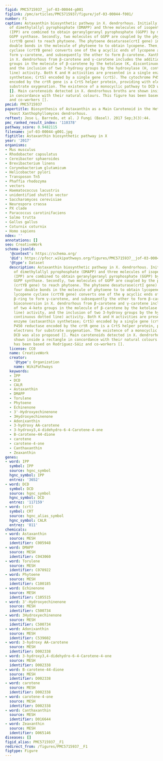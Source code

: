 ```yaml
---
figid: PMC5715937__jof-03-00044-g001
figlink: /pmc/articles/PMC5715937/figure/jof-03-00044-f001/
number: F1
caption: Astaxanthin biosynthetic pathway in X. dendrorhous. Initially, a molecule
  of dimethylallyl pyrophosphate (DMAPP) and three molecules of isopentenyl pyrophosphate
  (IPP) are combined to obtain geranylgeranyl pyrophosphate (GGPP) by means of the
  GGPP synthase. Secondly, two molecules of GGPP are coupled by the phytoene synthase
  (crtYB gene) to reach phytoene. The phytoene desaturase(crtI gene) introduces four
  double bonds in the molecule of phytoene to to obtain lycopene. Then, the lycopene
  cyclase (crtYB gene) converts one of the ψ acyclic ends of lycopene as β-ring to
  form γ-carotene, and subsequently the other to form β-carotene. Xanthophylls bioconversion
  in X. dendrorhous from β-carotene and γ-carotene includes the addition of two 4-keto
  groups in the molecule of β-carotene by the ketolase (K, discontinuous line) activity,
  and the inclusion of two 3-hydroxy groups by the hydroxylase (H, continuous dotted
  line) activity. Both K and H activities are presented in a single enzyme (astaxanthin
  synthetase; CrtS) encoded by a single gene (crtS). The cytochrome P450 reductase
  encoded by the crtR gene is a CrtS helper protein, providing with electrons for
  substrate oxygenation. The existence of a monocyclic pathway to DCD was also proposed
  []. Main carotenoids detected in X. dendrorhous broths are shown inside a rectangle
  in concordance with their natural colours. This figure has been based on Rodríguez-Sáiz
  and co-workers [].
pmcid: PMC5715937
papertitle: Biosynthesis of Astaxanthin as a Main Carotenoid in the Heterobasidiomycetous
  Yeast Xanthophyllomyces dendrorhous.
reftext: Jose L. Barredo, et al. J Fungi (Basel). 2017 Sep;3(3):44.
pmc_ranked_result_index: '110378'
pathway_score: 0.9482115
filename: jof-03-00044-g001.jpg
figtitle: Astaxanthin biosynthetic pathway in X
year: '2017'
organisms:
- Mus musculus
- Rhodobacter capsulatus
- Cereibacter sphaeroides
- Brevibacterium linens
- Corynebacterium glutamicum
- Helicobacter pylori
- Transposon Tn5
- Phaffia rhodozyma
- vectors
- Haematococcus lacustris
- unidentified shuttle vector
- Saccharomyces cerevisiae
- Neurospora crassa
- PX clade
- Paracoccus carotinifaciens
- Salmo trutta
- Gallus gallus
- Coturnix coturnix
- Homo sapiens
ndex: ''
annotations: []
seo: CreativeWork
schema-jsonld:
  '@context': https://schema.org/
  '@id': https://pfocr.wikipathways.org/figures/PMC5715937__jof-03-00044-g001.html
  '@type': Dataset
  description: Astaxanthin biosynthetic pathway in X. dendrorhous. Initially, a molecule
    of dimethylallyl pyrophosphate (DMAPP) and three molecules of isopentenyl pyrophosphate
    (IPP) are combined to obtain geranylgeranyl pyrophosphate (GGPP) by means of the
    GGPP synthase. Secondly, two molecules of GGPP are coupled by the phytoene synthase
    (crtYB gene) to reach phytoene. The phytoene desaturase(crtI gene) introduces
    four double bonds in the molecule of phytoene to to obtain lycopene. Then, the
    lycopene cyclase (crtYB gene) converts one of the ψ acyclic ends of lycopene as
    β-ring to form γ-carotene, and subsequently the other to form β-carotene. Xanthophylls
    bioconversion in X. dendrorhous from β-carotene and γ-carotene includes the addition
    of two 4-keto groups in the molecule of β-carotene by the ketolase (K, discontinuous
    line) activity, and the inclusion of two 3-hydroxy groups by the hydroxylase (H,
    continuous dotted line) activity. Both K and H activities are presented in a single
    enzyme (astaxanthin synthetase; CrtS) encoded by a single gene (crtS). The cytochrome
    P450 reductase encoded by the crtR gene is a CrtS helper protein, providing with
    electrons for substrate oxygenation. The existence of a monocyclic pathway to
    DCD was also proposed []. Main carotenoids detected in X. dendrorhous broths are
    shown inside a rectangle in concordance with their natural colours. This figure
    has been based on Rodríguez-Sáiz and co-workers [].
  license: CC0
  name: CreativeWork
  creator:
    '@type': Organization
    name: WikiPathways
  keywords:
  - IPP
  - DCD
  - CALR
  - Astaxanthin
  - DMAPP
  - Torulene
  - Phytoene
  - Echinenone
  - 3'-Hydroxyechinenone
  - 3Hydroxyechinenone
  - Adonixanthin
  - 3-hydroxy AA-carotene
  - 3-hydroxy3,4-didehydro-6-4-Carotene-4-one
  - B-carotene-44-dione
  - carotene
  - carotene-4-one
  - Canthaxanthin
  - Zeaxanthin
genes:
- word: IPP
  symbol: IPP
  source: hgnc_symbol
  hgnc_symbol: IPP
  entrez: '3652'
- word: DCD
  symbol: DCD
  source: hgnc_symbol
  hgnc_symbol: DCD
  entrez: '117159'
- word: (crt)
  symbol: CRT
  source: hgnc_alias_symbol
  hgnc_symbol: CALR
  entrez: '811'
chemicals:
- word: Astaxanthin
  source: MESH
  identifier: C005948
- word: DMAPP
  source: MESH
  identifier: C043060
- word: Torulene
  source: MESH
  identifier: C078922
- word: Phytoene
  source: MESH
  identifier: C100185
- word: Echinenone
  source: MESH
  identifier: C105515
- word: 3'-Hydroxyechinenone
  source: MESH
  identifier: C500734
- word: 3Hydroxyechinenone
  source: MESH
  identifier: C500734
- word: Adonixanthin
  source: MESH
  identifier: C539602
- word: 3-hydroxy AA-carotene
  source: MESH
  identifier: D002338
- word: 3-hydroxy3,4-didehydro-6-4-Carotene-4-one
  source: MESH
  identifier: D002338
- word: B-carotene-44-dione
  source: MESH
  identifier: D002338
- word: carotene
  source: MESH
  identifier: D002338
- word: carotene-4-one
  source: MESH
  identifier: D002338
- word: Canthaxanthin
  source: MESH
  identifier: D016644
- word: Zeaxanthin
  source: MESH
  identifier: D065146
diseases: []
figid_alias: PMC5715937__F1
redirect_from: /figures/PMC5715937__F1
figtype: Figure
---
```


